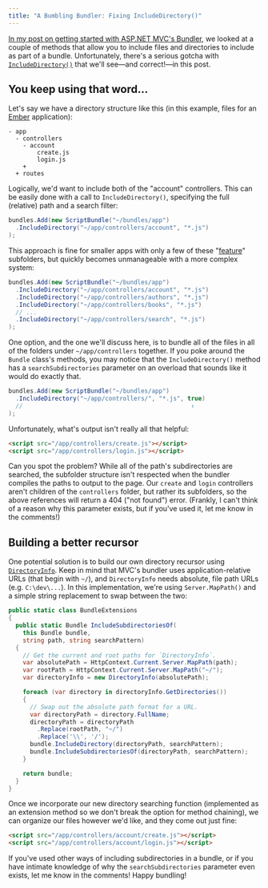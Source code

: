 ```yaml
---
title: "A Bumbling Bundler: Fixing IncludeDirectory()"
---
```


[In my post on getting started with ASP.NET MVC's Bundler][0], we looked at a couple of methods that allow you to include files and directories to include as part of a bundle. Unfortunately, there's a serious gotcha with [`IncludeDirectory()`][1] that we'll see—and correct!—in this post.

## You keep using that word...

Let's say we have a directory structure like this (in this example, files for an [Ember][2] application):

    - app
      - controllers
        - account
            create.js
            login.js
        +
      + routes

Logically, we'd want to include both of the "account" controllers. This can be easily done with a call to `IncludeDirectory()`, specifying the full (relative) path and a search filter:

``` csharp
bundles.Add(new ScriptBundle("~/bundles/app")
  .IncludeDirectory("~/app/controllers/account", "*.js")
);
```

This approach is fine for smaller apps with only a few of these "[feature][3]" subfolders, but quickly becomes unmanageable with a more complex system:

``` csharp
bundles.Add(new ScriptBundle("~/bundles/app")
  .IncludeDirectory("~/app/controllers/account", "*.js")
  .IncludeDirectory("~/app/controllers/authors", "*.js")
  .IncludeDirectory("~/app/controllers/books", "*.js")
  // ...
  .IncludeDirectory("~/app/controllers/search", "*.js")
);
```

One option, and the one we'll discuss here, is to bundle all of the files in all of the folders under `~/app/controllers` together. If you poke around the `Bundle` class's methods, you may notice that the `IncludeDirectory()` method has a `searchSubdirectories` parameter on an overload that sounds like it would do exactly that.

``` csharp
bundles.Add(new ScriptBundle("~/bundles/app")
  .IncludeDirectory("~/app/controllers/", "*.js", true)
  //                                               ↑
);
```

Unfortunately, what's output isn't really all that helpful:

``` html
<script src="/app/controllers/create.js"></script>
<script src="/app/controllers/login.js"></script>
```

Can you spot the problem? While all of the path's subdirectories are searched, the subfolder structure isn't respected when the bundler compiles the paths to output to the page. Our `create` and `login` controllers aren't children of the `controllers` folder, but rather its subfolders, so the above references will return a 404 ("not found") error. (Frankly, I can't think of a reason why this parameter exists, but if you've used it, let me know in the comments!)

## Building a better recursor

One potential solution is to build our own directory recursor using [`DirectoryInfo`][4]. Keep in mind that MVC's bundler uses application-relative URLs (that begin with `~/`), and `DirectoryInfo` needs absolute, file path URLs (e.g. `C:\dev\...`). In this implementation, we're using `Server.MapPath()` and a simple string replacement to swap between the two:

``` csharp
public static class BundleExtensions
{
  public static Bundle IncludeSubdirectoriesOf(
    this Bundle bundle,
    string path, string searchPattern)
  {
    // Get the current and root paths for `DirectoryInfo`.
    var absolutePath = HttpContext.Current.Server.MapPath(path);
    var rootPath = HttpContext.Current.Server.MapPath("~/");
    var directoryInfo = new DirectoryInfo(absolutePath);

    foreach (var directory in directoryInfo.GetDirectories())
    {
      // Swap out the absolute path format for a URL.
      var directoryPath = directory.FullName;
      directoryPath = directoryPath
        .Replace(rootPath, "~/")
        .Replace('\\', '/');
      bundle.IncludeDirectory(directoryPath, searchPattern);
      bundle.IncludeSubdirectoriesOf(directoryPath, searchPattern);
    }

    return bundle;
  }
}
```

Once we incorporate our new directory searching function (implemented as an extension method so we don't break the option for method chaining), we can organize our files however we'd like, and they come out just fine:

``` html
<script src="/app/controllers/account/create.js"></script>
<script src="/app/controllers/account/login.js"></script>
```

If you've used other ways of including subdirectories in a bundle, or if you have intimate knowledge of why the `searchSubdirectories` parameter even exists, let me know in the comments! Happy bundling!

[0]: /2012/09/a-quick-start-of-asp-net-mvc-4s-bundling/
[1]: http://msdn.microsoft.com/en-us/library/jj646468(v=vs.110).aspx
[2]: http://emberjs.com/
[3]: /2013/10/feature-folders-and-javascript/
[4]: http://msdn.microsoft.com/en-us/library/s7xk2b58(v=vs.110).aspx

